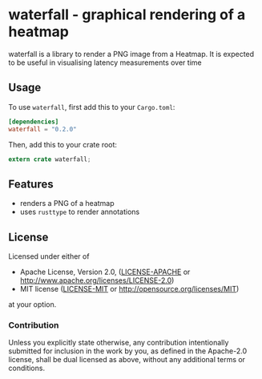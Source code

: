 # waterfall - graphical rendering of a heatmap

waterfall is a library to render a PNG image from a Heatmap. It is expected to be useful in visualising latency measurements over time

## Usage

To use `waterfall`, first add this to your `Cargo.toml`:

```toml
[dependencies]
waterfall = "0.2.0"
```

Then, add this to your crate root:

```rust
extern crate waterfall;
```

## Features

* renders a PNG of a heatmap
* uses `rusttype` to render annotations

## License

Licensed under either of

 * Apache License, Version 2.0, ([LICENSE-APACHE](LICENSE-APACHE) or http://www.apache.org/licenses/LICENSE-2.0)
 * MIT license ([LICENSE-MIT](LICENSE-MIT) or http://opensource.org/licenses/MIT)

at your option.

### Contribution

Unless you explicitly state otherwise, any contribution intentionally
submitted for inclusion in the work by you, as defined in the Apache-2.0
license, shall be dual licensed as above, without any additional terms or
conditions.

